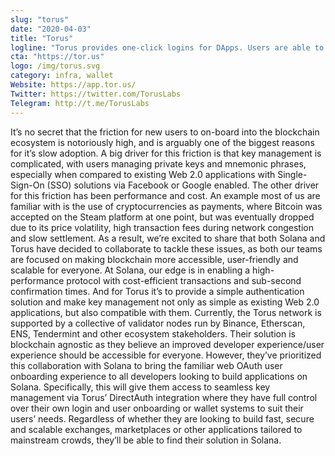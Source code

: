 ```yaml
---
slug: "torus"
date: "2020-04-03"
title: "Torus"
logline: "Torus provides one-click logins for DApps. Users are able to log into DApps using their Google, Facebook, Reddit, Discord and Twitch accounts in a single step, there are no registration nor installations required, and it is the same process for both first time and returning users."
cta: "https://tor.us"
logo: /img/torus.svg
category: infra, wallet
Website: https://app.tor.us/
Twitter: https://twitter.com/TorusLabs
Telegram: http://t.me/TorusLabs
---
```

It’s no secret that the friction for new users to on-board into the blockchain ecosystem is notoriously high, and is arguably one of the biggest reasons for it’s slow adoption. A big driver for this friction is that key management is complicated, with users managing private keys and mnemonic phrases, especially when compared to existing Web 2.0 applications with Single-Sign-On (SSO) solutions via Facebook or Google enabled. The other driver for this friction has been performance and cost. An example most of us are familiar with is the use of cryptocurrencies as payments, where Bitcoin was accepted on the Steam platform at one point, but was eventually dropped due to its price volatility, high transaction fees during network congestion and slow settlement.
As a result, we’re excited to share that both Solana and Torus have decided to collaborate to tackle these issues, as both our teams are focused on making blockchain more accessible, user-friendly and scalable for everyone. At Solana, our edge is in enabling a high-performance protocol with cost-efficient transactions and sub-second confirmation times. And for Torus it’s to provide a simple authentication solution and make key management not only as simple as existing Web 2.0 applications, but also compatible with them.
Currently, the Torus network is supported by a collective of validator nodes run by Binance, Etherscan, ENS, Tendermint and other ecosystem stakeholders. Their solution is blockchain agnostic as they believe an improved developer experience/user experience should be accessible for everyone. However, they’ve prioritized this collaboration with Solana to bring the familiar web OAuth user onboarding experience to all developers looking to build applications on Solana. Specifically, this will give them access to seamless key management via Torus’ DirectAuth integration where they have full control over their own login and user onboarding or wallet systems to suit their users’ needs. Regardless of whether they are looking to build fast, secure and scalable exchanges, marketplaces or other applications tailored to mainstream crowds, they’ll be able to find their solution in Solana.
